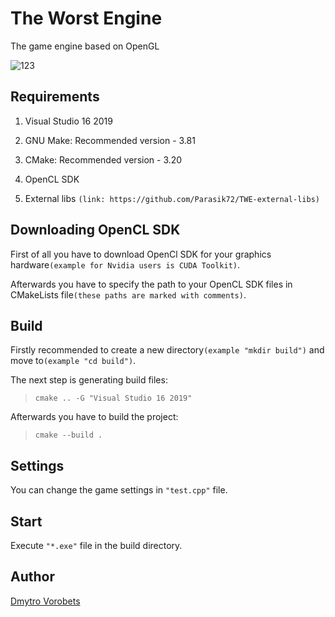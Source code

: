 # The Worst Engine

The game engine based on OpenGL

![123](https://user-images.githubusercontent.com/82779713/192134978-ffbefb96-0689-4a50-a98d-80d4dbf6b5cb.png)

## Requirements
1. Visual Studio 16 2019

2. GNU Make: Recommended version - 3.81

3. CMake: Recommended version - 3.20

4. OpenCL SDK

5. External libs `(link: https://github.com/Parasik72/TWE-external-libs)`

## Downloading OpenCL SDK
First of all you have to download OpenCl SDK for your graphics hardware`(example for Nvidia users is CUDA Toolkit)`.

Afterwards you have to specify the path to your OpenCL SDK files in CMakeLists file`(these paths are marked with comments)`.

## Build
Firstly recommended to create a new directory`(example "mkdir build")` and move to`(example "cd build")`.

The next step is generating build files:
>`cmake .. -G "Visual Studio 16 2019"`

Afterwards you have to build the project:
>`cmake --build .`

## Settings
You can change the game settings in `"test.cpp"` file.

## Start
Execute `"*.exe"` file in the build directory.

## Author
[Dmytro Vorobets](https://github.com/Parasik72)
